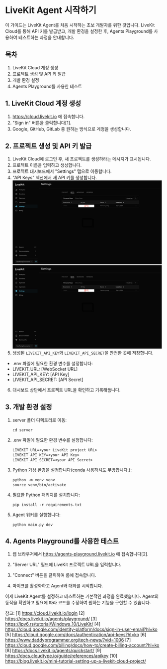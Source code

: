 # LiveKit Agent 시작하기

이 가이드는 LiveKit Agent를 처음 시작하는 초보 개발자를 위한 것입니다. LiveKit Cloud를 통해 API 키를 발급받고, 개발 환경을 설정한 후, Agents Playground를 사용하여 테스트하는 과정을 안내합니다.

## 목차

1. LiveKit Cloud 계정 생성
2. 프로젝트 생성 및 API 키 발급
3. 개발 환경 설정
4. Agents Playground를 사용한 테스트

## 1. LiveKit Cloud 계정 생성

1. https://cloud.livekit.io 에 접속합니다.
2. "Sign in" 버튼을 클릭합니다[1].
3. Google, GitHub, GitLab 중 원하는 방식으로 계정을 생성합니다.

## 2. 프로젝트 생성 및 API 키 발급

1. LiveKit Cloud에 로그인 후, 새 프로젝트를 생성하라는 메시지가 표시됩니다.
2. 프로젝트 이름을 입력하고 생성합니다.
3. 프로젝트 대시보드에서 "Settings" 탭으로 이동합니다.
4. "API Keys" 섹션에서 새 API 키를 생성합니다.
![키발급](./imgs/img1.png)
![키발급2](./imgs/img1.png)
5. 생성된 `LIVEKIT_API_KEY`와 `LIVEKIT_API_SECRET`을 안전한 곳에 저장합니다.
- .env 파일에 필요한 환경 변수를 설정합니다:
- LIVEKIT_URL: [WebSocket URL]
- LIVEKIT_API_KEY: [API Key]
- LIVEKIT_API_SECRET: [API Secret]
6. 대시보드 상단에서 프로젝트 URL을 확인하고 기록해둡니다.

## 3. 개발 환경 설정

1. server 폴더 디렉토리로 이동:
   ```
   cd server
   ```

2. .env 파일에 필요한 환경 변수를 설정합니다:
   ```
   LIVEKIT_URL=<your LiveKit project URL>
   LIVEKIT_API_KEY=<your API Key>
   LIVEKIT_API_SECRET=<your API Secret>
   ```

3. Python 가상 환경을 설정합니다(conda 사용하셔도 무방합니다.):
   ```
   python -m venv venv
   source venv/bin/activate
   ```

4. 필요한 Python 패키지를 설치합니다:
   ```
   pip install -r requirements.txt
   ```

5. Agent 워커를 실행합니다:
   ```
   python main.py dev
   ```
    
## 4. Agents Playground를 사용한 테스트

1. 웹 브라우저에서 https://agents-playground.livekit.io 에 접속합니다[2].

2. "Server URL" 필드에 LiveKit 프로젝트 URL을 입력합니다.

3. "Connect" 버튼을 클릭하여 룸에 접속합니다.

4. 마이크를 활성화하고 Agent와 대화를 시작합니다.

이제 LiveKit Agent를 설정하고 테스트하는 기본적인 과정을 완료했습니다. Agent의 동작을 확인하고 필요에 따라 코드를 수정하여 원하는 기능을 구현할 수 있습니다.

참고:
[1] https://cloud.livekit.io/login
[2] https://docs.livekit.io/agents/playground/
[3] https://ipv6.rs/tutorial/Windows_10/LiveKit/
[4] https://cloud.google.com/identity-platform/docs/sign-in-user-email?hl=ko
[5] https://cloud.google.com/docs/authentication/api-keys?hl=ko
[6] https://www.daddyprogrammer.org/tech-news/?vid=1006
[7] https://cloud.google.com/billing/docs/how-to/create-billing-account?hl=ko
[8] https://docs.livekit.io/agents/quickstart/
[9] https://docs.cloudtype.io/guide/references/apikey
[10] https://blog.livekit.io/mini-tutorial-setting-up-a-livekit-cloud-project/